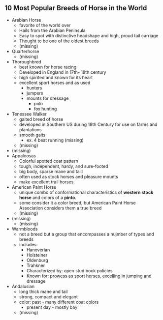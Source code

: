 ## 10 Most Popular Breeds of Horse in the World
- Arabian Horse
	- favorite of the world over
	- Hails from the Arabian Peninsula
	- Easy to spot with distinctive headshape and high, proud tail carriage
	- Thought to be one of the oldest breeds
	- (missing)
- Quarterhorse
	- (missing)
- Thoroughbred
	-  best known for horse racing
	- Developed in England in 17th- 18th century
	- high spirited and known for its heart
	- excellent sport horses and as used
		- hunters
		- jumpers
		- mounts for dressage
			- polo 
			- fox hunting
- Tenessee Walker
	- gaited breed of horse
	- developed in Southern US during 18th Century for use on farms and plantations
	- smooth gaits
		- ex. 4 beat running (missing)
	- (missing)
- (missing)
- Appaloosas 
	- Colorful spotted coat pattern
	- tough, independent, hardy, and sure-footed
	- big body, sparse mane and taiil
	- often used as stock horses and pleasure mounts
	- make excellent trail horses
- American Paint Horse
	- unique combo of conformational characteristics of **western stock horse** and colors of a **pinto**. 
	- some consider it a color breed, but American Paint Horse Association considers them a true breed
	- (missing)
- (missing)
	- (missing)
- Warmbloods
	- not a breed but a group that encompasses a nujmber of types and breeds
	- includes:
		- Hanoverian
		- Holsteiner
		- Oldenburg
		- Trahkner
		- Characterized by: open stud book policies
		- Known for: prowess as sport horses, excelling in jumping and dressage
- Andalusian
	- long thick mane and tail
	- strong, compact and elegant
	- color: past - many different coat colors 
		- present day - mostly bay 
	- (missing)

